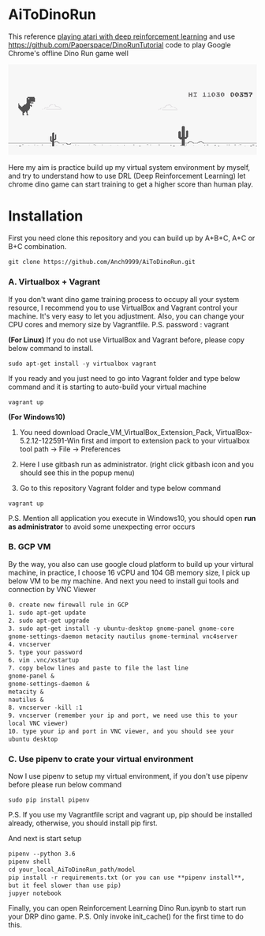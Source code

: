 # AiToDinoRun

This reference [playing atari with deep reinforcement learning](https://www.cs.toronto.edu/~vmnih/docs/dqn.pdf)
and use https://github.com/Paperspace/DinoRunTutorial code to play Google Chrome's offline Dino Run game well

![](https://github.com/Anch9999/AiToDinoRun/blob/master/model/image_data/training_dinorun.gif)

Here my aim is practice build up my virtual system environment by myself, and try to understand how to use DRL (Deep Reinforcement Learning) let chrome dino game can start training to get a higher score than human play.

# Installation

First you need clone this repository and you can build up by A+B+C, A+C or B+C combination.

```shell=
git clone https://github.com/Anch9999/AiToDinoRun.git
```

### A. Virtualbox + Vagrant
If you don't want dino game training process to occupy all your system resource, I recommend you to use VirtualBox and Vagrant control
your machine. It's very easy to let you adjustment. Also, you can change your CPU cores and memory size by Vagrantfile.
P.S. password : vagrant

**(For Linux)**
If you do not use VirtualBox and Vagrant before, please copy below command to install.

```shell=
sudo apt-get install -y virtualbox vagrant
```

If you ready and you just need to go into Vagrant folder and type below command and it is starting to auto-build your virtual machine
```shell=
vagrant up
```

**(For Windows10)**
1. You need download Oracle_VM_VirtualBox_Extension_Pack, VirtualBox-5.2.12-122591-Win first
and import to extension pack to your virtualbox tool
path -> File -> Preferences

2. Here I use gitbash run as administrator. (right click gitbash icon and you should see this in the popup menu)

3. Go to this repository Vagrant folder and type below command
```shell=
vagrant up
```
P.S. Mention all application you execute in Windows10, you should open **run as administrator** to avoid some unexpecting error occurs

### B. GCP VM
By the way, you also can use google cloud platform to build up your virtural machine, in practice, I choose 16 vCPU and 104 GB memory size, I pick up below VM to be my machine. And next you need to install gui tools and connection by VNC Viewer
```shell=
0. create new firewall rule in GCP
1. sudo apt-get update
2. sudo apt-get upgrade
3. sudo apt-get install -y ubuntu-desktop gnome-panel gnome-core gnome-settings-daemon metacity nautilus gnome-terminal vnc4server
4. vncserver
5. type your password
6. vim .vnc/xstartup
7. copy below lines and paste to file the last line
gnome-panel &
gnome-settings-daemon &
metacity &
nautilus &
8. vncserver -kill :1
9. vncserver (remember your ip and port, we need use this to your local VNC viewer)
10. type your ip and port in VNC viewer, and you should see your ubuntu desktop
```

### C. Use pipenv to crate your virtual environment
Now I use pipenv to setup my virtual environment, if you don't use pipenv before please run below command
```shell=
sudo pip install pipenv
```
P.S. If you use my Vagrantfile script and vagrant up, pip should be installed already, otherwise, you should install pip first.

And next is start setup
```shell=
pipenv --python 3.6
pipenv shell
cd your_local_AiToDinoRun_path/model
pip install -r requirements.txt (or you can use **pipenv install**, but it feel slower than use pip)
jupyer notebook
```

Finally, you can open Reinforcement Learning Dino Run.ipynb to start run your DRP dino game.
P.S. Only invoke init_cache() for the first time to do this.

